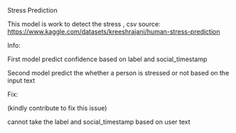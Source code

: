 Stress Prediction

This model is work to detect the stress , csv source: https://www.kaggle.com/datasets/kreeshrajani/human-stress-prediction

Info:

First model predict confidence based on label and social_timestamp

Second model predict the whether a person is stressed or not based on the input text

Fix:

(kindly contribute to fix this issue)

cannot take the label and social_timestamp based on user text
